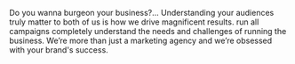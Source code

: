  Do you wanna burgeon your business?... Understanding your audiences truly matter to both of us is how we drive magnificent results. run all campaigns completely understand the needs and challenges of running the business. We’re more than just a marketing agency and we’re obsessed with your brand's success.  

